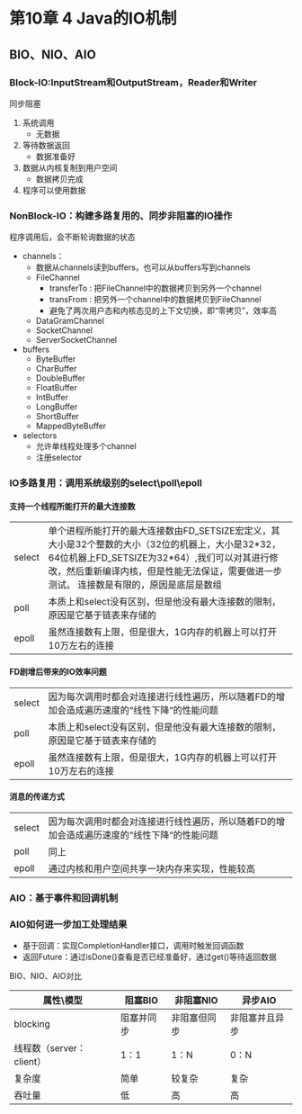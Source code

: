 # 第10章 4 Java的IO机制



## BIO、NIO、AIO

### Block-IO:InputStream和OutputStream，Reader和Writer

同步阻塞

1. 系统调用
   - 无数据
2. 等待数据返回
   - 数据准备好
3. 数据从内核复制到用户空间
   - 数据拷贝完成
4. 程序可以使用数据



### NonBlock-IO：构建多路复用的、同步非阻塞的IO操作

程序调用后，会不断轮询数据的状态

- channels：
  - 数据从channels读到buffers，也可以从buffers写到channels
  - FileChannel
    - transferTo : 把FileChannel中的数据拷贝到另外一个channel
    - transFrom : 把另外一个channel中的数据拷贝到FileChannel
    - 避免了两次用户态和内核态见的上下文切换，即“零拷贝”，效率高
  - DataGramChannel
  - SocketChannel
  - ServerSocketChannel
- buffers
  - ByteBuffer
  - CharBuffer
  - DoubleBuffer
  - FloatBuffer
  - IntBuffer
  - LongBuffer
  - ShortBuffer
  - MappedByteBuffer
- selectors
  - 允许单线程处理多个channel
  - 注册selector



### IO多路复用：调用系统级别的select\poll\epoll

#### 支持一个线程所能打开的最大连接数

|        |                                                              |
| ------ | ------------------------------------------------------------ |
| select | 单个进程所能打开的最大连接数由FD_SETSIZE宏定义，其大小是32个整数的大小（32位的机器上，大小是32\*32，64位机器上FD_SETSIZE为32\*64）,我们可以对其进行修改，然后重新编译内核，但是性能无法保证，需要做进一步测试。    连接数是有限的，原因是底层是数组 |
| poll   | 本质上和select没有区别，但是他没有最大连接数的限制，原因是它基于链表来存储的 |
| epoll  | 虽然连接数有上限，但是很大，1G内存的机器上可以打开10万左右的连接 |

#### FD剧增后带来的IO效率问题

|        |                                                              |
| ------ | ------------------------------------------------------------ |
| select | 因为每次调用时都会对连接进行线性遍历，所以随着FD的增加会造成遍历速度的“线性下降“的性能问题 |
| poll   | 本质上和select没有区别，但是他没有最大连接数的限制，原因是它基于链表来存储的 |
| epoll  | 虽然连接数有上限，但是很大，1G内存的机器上可以打开10万左右的连接 |

#### 消息的传递方式

|        |                                                              |
| ------ | ------------------------------------------------------------ |
| select | 因为每次调用时都会对连接进行线性遍历，所以随着FD的增加会造成遍历速度的“线性下降“的性能问题 |
| poll   | 同上                                                         |
| epoll  | 通过内核和用户空间共享一块内存来实现，性能较高               |



### AIO：基于事件和回调机制

### AIO如何进一步加工处理结果

- 基于回调：实现CompletionHandler接口，调用时触发回调函数
- 返回Future：通过isDone()查看是否已经准备好，通过get()等待返回数据



BIO、NIO、AIO对比

| 属性\模型                | 阻塞BIO    | 非阻塞NIO    | 异步AIO        |
| ------------------------ | ---------- | ------------ | -------------- |
| blocking                 | 阻塞并同步 | 非阻塞但同步 | 非阻塞并且异步 |
| 线程数（server：client） | 1：1       | 1：N         | 0：N           |
| 复杂度                   | 简单       | 较复杂       | 复杂           |
| 吞吐量                   | 低         | 高           | 高             |







